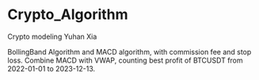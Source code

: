 # Crypto_Algorithm
Crypto modeling Yuhan Xia

BollingBand Algorithm and MACD algorithm, with commission fee and stop loss.
Combine MACD with VWAP, counting best profit of BTCUSDT from 2022-01-01 to 2023-12-13.
